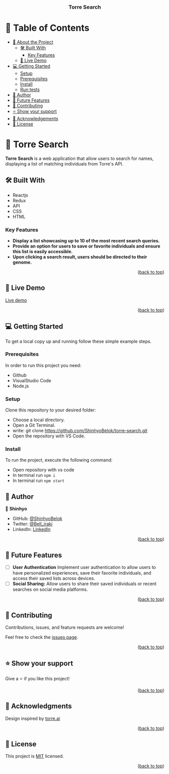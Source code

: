 <a name="readme-top"></a>

<div align="center">

  <h3><b>Torre Search</b></h3>

</div>

<!-- TABLE OF CONTENTS -->

# 📗 Table of Contents

- [📖 About the Project](#about-project)
  - [🛠 Built With](#built-with)
    - [Key Features](#key-features)
  - [🚀 Live Demo](#live-demo)
  <!-- - [Video Demo](#video-demo) -->
- [💻 Getting Started](#getting-started)
  - [Setup](#setup)
  - [Prerequisites](#prerequisites)
  - [Install](#install)
  - [Run tests](#run-tests)
- [👥 Author](#authors)
- [🔭 Future Features](#future-features)
- [🤝 Contributing](#contributing)
- [⭐️ Show your support](#support)
- [🙏 Acknowledgements](#acknowledgements)
- [📝 License](#license)

<!-- PROJECT DESCRIPTION -->

# 📖 Torre Search <a name="about-project"></a>

**Torre Search** is a web application that allow users to search for names, displaying a list of matching individuals from Torre's API.

## 🛠 Built With <a name="built-with"></a>

- Reactjs
- Redux
- API
- CSS
- HTML

<!-- Features -->

### Key Features <a name="key-features"></a>

- **Display a list showcasing up to 10 of the most recent search queries.**
- **Provide an option for users to save or favorite individuals and ensure this list is easily accessible.**
- **Upon clicking a search result, users should be directed to their genome.**

<p align="right">(<a href="#readme-top">back to top</a>)</p>

<!-- LIVE DEMO -->

## 🚀 Live Demo <a name="live-demo"></a>

[Live demo](https://torresearch.onrender.com)

<p align="right">(<a href="#readme-top">back to top</a>)</p>

<!-- GETTING STARTED -->

## 💻 Getting Started <a name="getting-started"></a>

To get a local copy up and running follow these simple example steps.

### Prerequisites

In order to run this project you need:

- Github
- VisualStudio Code
- Node.js

### Setup

Clone this repository to your desired folder:

- Choose a local directory.
- Open a Git Terminal.
- write: git clone https://github.com/ShinhyoBelok/torre-search.git
- Open the repository with VS Code.

### Install

To run the project, execute the following command:

- Open repository with vs code
- In terminal run `npm i`
- In terminal run `npm start`

<!-- ### Test

To run the project test, execute the following command:

- `npm run test`

<p align="right">(<a href="#readme-top">back to top</a>)</p> -->

<!-- AUTHORS -->

## 👥 Author <a name="authors"></a>

👤 **Shinhyo**

- GitHub: [@ShinhyoBelok](https://github.com/ShinhyoBelok)
- Twitter: [@Bell_iraki](https://twitter.com/Bell_iraki)
- LinkedIn: [LinkedIn](https://www.linkedin.com/in/shinhyo-belliard-okazaki-807a38249/)

<p align="right">(<a href="#readme-top">back to top</a>)</p>

<!-- FUTURE FEATURES -->

## 🔭 Future Features <a name="future-features"></a>

- [ ] **User Authentication** Implement user authentication to allow users to have personalized experiences, save their favorite individuals, and access their saved lists across devices.
- [ ] **Social Sharing:** Allow users to share their saved individuals or recent searches on social media platforms.

<p align="right">(<a href="#readme-top">back to top</a>)</p>

<!-- CONTRIBUTING -->

## 🤝 Contributing <a name="contributing"></a>

Contributions, issues, and feature requests are welcome!

Feel free to check the [issues page](https://github.com/ShinhyoBelok/torre-search.git).

<p align="right">(<a href="#readme-top">back to top</a>)</p>

<!-- SUPPORT -->

## ⭐️ Show your support <a name="support"></a>

Give a ⭐️ if you like this project!

<p align="right">(<a href="#readme-top">back to top</a>)</p>

<!-- ACKNOWLEDGEMENTS -->

## 🙏 Acknowledgments <a name="acknowledgements"></a>

Design inspired by [torre.ai](https://torre.ai/search/people-name)

<p align="right">(<a href="#readme-top">back to top</a>)</p>

<!-- LICENSE -->

## 📝 License <a name="license"></a>

This project is [MIT](./LICENSE) licensed.

<p align="right">(<a href="#readme-top">back to top</a>)</p>
